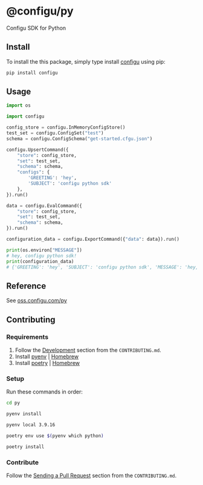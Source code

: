 # @configu/py

Configu SDK for Python

## Install

To install the this package, simply type install [configu](https://pypi.org/project/configu/) using pip:

```bash
pip install configu
```

## Usage

```py
import os

import configu

config_store = configu.InMemoryConfigStore()
test_set = configu.ConfigSet("test")
schema = configu.ConfigSchema("get-started.cfgu.json")

configu.UpsertCommand({
    "store": config_store,
    "set": test_set,
    "schema": schema,
    "configs": {
        'GREETING': 'hey',
        'SUBJECT': 'configu python sdk'
    },
}).run()

data = configu.EvalCommand({
    "store": config_store,
    "set": test_set,
    "schema": schema,
}).run()

configuration_data = configu.ExportCommand({"data": data}).run()

print(os.environ["MESSAGE"])
# hey, configu python sdk!
print(configuration_data)
# {'GREETING': 'hey', 'SUBJECT': 'configu python sdk', 'MESSAGE': 'hey, configu python sdk!'}
```

## Reference

See [oss.configu.com/py](https://oss.configu.com/py/configu.html)

## Contributing

### Requirements

1. Follow the [Development](https://github.com/configu/configu/blob/main/CONTRIBUTING.md#development) section from the `CONTRIBUTING.md`.
2. Install [pyenv](https://github.com/pyenv/pyenv) | [Homebrew](https://formulae.brew.sh/formula/pyenv)
3. Install [poetry](https://python-poetry.org/) | [Homebrew](https://formulae.brew.sh/formula/poetry)

### Setup

Run these commands in order:

```bash
cd py
```

```bash
pyenv install
```

```bash
pyenv local 3.9.16
```

```bash
poetry env use $(pyenv which python)
```

```bash
poetry install
```

### Contribute

Follow the [Sending a Pull Request](https://github.com/configu/configu/blob/main/CONTRIBUTING.md#sending-a-pull-request) section from the `CONTRIBUTING.md`.
